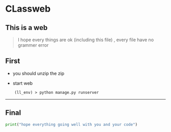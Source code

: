 # CLassweb

This is a web 
----

>I hope every things are ok (including this file) , every file have no grammer error

First
---
* you should unzip the zip


* start web 
```
    (ll_env) > python manage.py runserver
```

---
Final
---

```python
print("hope everything going well with you and your code")

```
